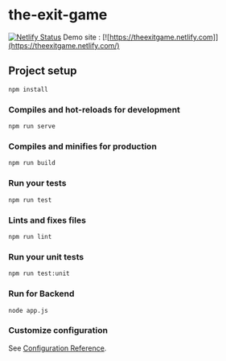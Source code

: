 # the-exit-game
[![Netlify Status](https://api.netlify.com/api/v1/badges/401734f0-6ce6-4146-b257-70e9791fddaa/deploy-status)](https://app.netlify.com/sites/theexitgame/deploys)
Demo site : [![https://theexitgame.netlify.com]](https://theexitgame.netlify.com/)

## Project setup
```
npm install
```

### Compiles and hot-reloads for development
```
npm run serve
```

### Compiles and minifies for production
```
npm run build
```

### Run your tests
```
npm run test
```

### Lints and fixes files
```
npm run lint
```

### Run your unit tests
```
npm run test:unit
```

### Run for Backend
```
node app.js
```

### Customize configuration
See [Configuration Reference](https://cli.vuejs.org/config/).
